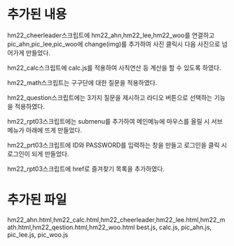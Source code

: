 
# 추가된 내용
hm22_cheerleader스크립트에 hm22_ahn,hm22_lee,hm22_woo를 연결하고 pic_ahn,pic_lee,pic_woo에 change(img)를 추가하여 사진 클릭시 다음 사진으로 넘어가게 만들었다.

hm22_calc스크립트에 calc.js를 적용하여 사칙연산 등 계산을 할 수 있도록 하였다.

hm22_math스크립트는 구구단에 대한 질문을 적용하였다.

hm22_question스크립트에는 3가지 질문을 제시하고 라디오 버튼으로 선택하는 기능을 적용하였다.

hm22_rpt03스크립트에는 submenu를 추가하여 메인메뉴에 마우스를 올릴 시 서브메뉴가 아래에 뜨게 만들었다.

hm22_prt03스크립트에 ID와 PASSWORD를 입력하는 창을 만들고 로그인을 클릭 시 로그인이 되게 만들었다.

hm22_rpt03스크립트에 href로 즐겨찾기 목록을 추가하였다.

# 추가된 파일
hm22_ahn.html,hm22_calc.html,hm22_cheerleader,hm22_lee.html,hm22_math.html,hm22_qestion.html,hm22_woo.html
best.js, calc.js, pic_ahn.js, pic_lee.js, pic_woo.js
